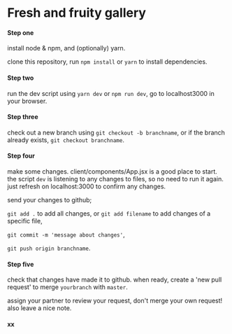 # Fresh and fruity gallery

#### Step one
install node & npm, and (optionally) yarn. 

clone this repository, run `npm install` or `yarn` to install dependencies.

#### Step two
run the dev script using `yarn dev` or `npm run dev`, go to localhost3000 in your browser.

#### Step three
check out a new branch using `git checkout -b branchname`, or if the branch already exists, `git checkout branchname`.

#### Step four 
make some changes. client/components/App.jsx is a good place to start.
the script `dev` is listening to any changes to files, so no need to run it again. just refresh on localhost:3000 to confirm any changes. 


send your changes to github;

`git add .` to add all changes, or `git add filename` to add changes of a specific file,

`git commit -m 'message about changes'`,

`git push origin branchname`.

#### Step five
check that changes have made it to github. when ready, create a 'new pull request' to merge `yourbranch` with `master`. 

assign your partner to review your request, don't merge your own request! also leave a nice note. 

#### xx
